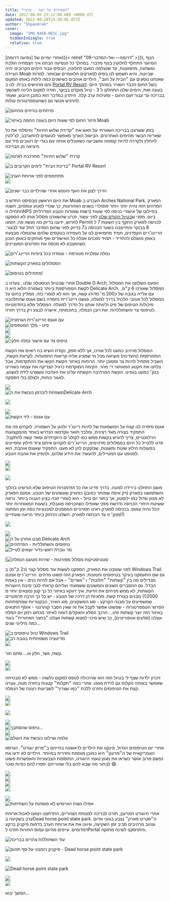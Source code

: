 ```yaml
---
title: "הפארקים של יוטה - ארצ׳ז"
date: 2022-08-05 23:12:00.009 +0000 UTC
updated: 2022-08-20T14:30:05.877Z
author: "Shpandrak"
cover:
  image: "IMG_8456-HEIC.jpg"
  hiddenInSingle: true
  relative: true
---
```


אחרי יומיים של [נסיעה דרומה]({{< relref "09-דרומה---אל-המדבר" >}}), הנוף המיוער התחלף לחלוטין בנוף מדברי. במהלך כל הנסיעה הבחנו איך הצמחיה הולכת ומשתנה, מתמעטת, עד שנעלמה כמעט לחלוטין. הבסיס עבור הימים הקרובים יהיה העיירה Moab שביוטה, והיא תשמש לנו בסיס לפארקים הלאומיים שבאזור. למרות שאנחנו נוסעים עם ״הבית על הגב״, הילדים אוהבים כשישנים כמה לילות באותו המקום והם מרגישים בבית. לנו ב [Portal RV Resort](https://www.robertsresorts.com/resorts/portal-rv-resort/). בשל החום הכבד השורר במהלך היום בעונה זאת, הימים שלנו התחלקו ל 3 - טיול מוקדם בבוקר, חזרה למקום הלינה לשכשוך בבריכה עד עבור זעם החום - ופעילות ערב קלה. היתרון במדבר הוא כמובן היובש, שעוזר להרגיש אנושי גם כשהטמפרטורות עולות.

![](IMG_8791-HEIC.jpg "פרחחים בורחים מהחום")

![](moab.png "פיזור החום לפי שעות היום בעונה החמה באיזור Moab")

בזמן ששרצנו בבריכה השארתי על האש את ״קדירת שלוש החיות״ וחיסלתי את כל שאריות הבשר מהימים האחרונים. הבישול הארוך מאפשר לטעמים להתערבב, לג׳לטין להחלץ ולקדרה להיות קסומה ומשביעה כשאוכלים אותה עם בגדי ים רטובים מיד עם היציאה מן הבריכה.

![](IMG_8261-HEIC.jpg "קדרת ״שלוש החיות״ מתרככת לאיטה")

![](IMG_8288-HEIC.jpg "״בריכת הבית״ לימים הקרובים ב Portal RV Resort")

![](IMG_8295-HEIC.jpg "מתחממים לפני ארוחת הערב")  
![](IMG_8300-HEIC.jpg "")

![](IMG_8311-HEIC.jpg "הדרך לצנן את הגוף והנפש אחרי שהילדים כבר ישנים")  


את היום הראשון מבסיסנו החדש ב Moab העברנו ב Arches National Park. הפארק המדהים הזה נהיה יותר ויותר פופולרי בשנים האחרונות, כך שכדי למנוע עומסים, השנה התחילו הNPS (רשות שמורות הטבע הפדרלית) בפיילוט של אישורי כניסה לפי שעות ביום. מפני ש[בטיול הקודם שלנו](https://shpandrak.blogspot.com/2012/04/blog-post_18.html) לפני עשור, זכרנו שהשארנו מסלול אותו לא הספקנו לחרוש, ידענו בדיוק מה נעשה פה. הזמנו Permit לכניסה לפארק התקף בין השעות 7 ל 8 בבוקר והתייצבנו בשער הכניסה ב7 בדיוק לפני שחום המדבר החל עוד לבעור. הריינג׳רים הקפדנים, תמיד מחמיאים לנו על העמידה בטקסים שלהם שהנמלה מבצעת באופן מושלם להחריד - תמיד מוכנים אצלה כל האישורים ואף מוחזקים באופן הנכון כשהאצבע לא מכסה את הפרטים המעניינים.

![](IMG_8314-HEIC.jpg "נמלה עמלנית מטורפת - עומדת בכל ציפיות הריינג׳רים")

![](IMG_0359-HEIC.jpg "המסלולים בפארק הקשתות")

![](IMG_8343-HEIC.jpg "מתחילים בטיפוס!")

אחרי שבטיול הנוסטלגי שלנו , צעדנו ב Double O Arch, הפעם השלמנו את המסלול לקשת המפורסמת ביותר בשמורה הלוא היא ה Delicate Arch. המסלול שאורכו 6 ק״מ, עם עלייה בגובה של כ200 מ׳ מדורג קשה, אך הוא לא לגמרי כזה. ממליץ בחום על המסלול לכל אוהבי הלכת! בדרך למעלה, פגשנו ריינג׳רית נחמדה בשם אגנס שהתלהבה מיכולות הטיפוס של פיט וליוותה אותנו כל הדרך למעלה. המסלול מלא בהזדמנויות לטיפוסי צד והשתוללויות. את רובן הנמלה, בחוכמתה, אישרה לבצע רק בדרך חזרה.

![](IMG_8352-HEIC.jpg "עם אגנס הריינג׳רית הגרמניה")  
![](IMG_8368-HEIC.jpg "פיט - מלך המטפסים")  
![](IMG_8381-HEIC.jpg "")  
![](IMG_8394-HEIC.jpg "")  
![](IMG_0421-HEIC.jpg "טיפוס צד עם אישור נמלה חלקי")

המסלול מרהיב כמעט לכל אורכו, אך ללא ספק, נקודת השיא בה רואים את הקשת המפורסמת (והעדינה) מוציאה מכל מי שמגיע אליה קריאות התפעלות. לקראת הקשת, השביל מתחיל להיות צר ומסוכן יותר. הרוחות באיזור הקשת הקשו את ההתקדמות, אבל צלחנו את הקטע המאתגר די מהר. הקימה המוקדמת כרגיל הצדיקה את עצמה כשהיינו בנק׳ כמעט בגפינו. הקשת המרהיבה הקשתה עלינו את העזיבה ונשארנו לידה לנשנש, לאגור כוחות, ולצלם בלי הפסקה.

![](IMG_8414-HEIC.jpg "")  
![](IMG_8431-HEIC.jpg "משפחת ליברמן כובשת את הDelicate Arch")

![](IMG_8444-HEIC.jpg "")

![](IMG_8456-HEIC.jpg "")  
![](IMG_8476-HEIC.jpg "עם אגנס - ליד הקשת")

אגנס סיפרה לנו קצת על המשמעות של להיות ריינג׳ר ולהגן על השמורה. לוקחים פה את התפקיד בצורה מאד רצינית, ומלבד תואר אקדמאי הנדרש באחד מהמקצועות הרלוונטיים, צריך להגיש בקשות ממש כמו לקולג׳ים היוקרתיים ומאד קשה להתקבל. פרט ללטייל כל היום במסלולים מדהימים, הריינג׳רים לוקחים איתם ציוד חילוץ ומסייעים בפעולות חילוץ שונות ומשונות, שנזקקים להן לא מעט. התפקיד שאגנס אוהבת, הוא לפטפט עם המטיילים, להעשיר את הידע שלהם, ולהפיץ את אהבת הטבע.

![](IMG_8514-HEIC.jpg "")  
![](IMG_8523-HEIC.jpg "")

![](IMG_8480-HEIC.jpg "")

משם התחלנו בירידה למטה. בדרך פדינו את כל הזדמנויות הטיפוס שלא הורשינו בהלוך והשתמשנו בפארק (רק איפה שמותר כמובן) כפארק שעשועים של הטבע. אמנם הפארק לא מגוון וגדול כמו ילוסטון, אך בתור יום טיול - הוא לגמרי זוכה בציון הגבוה ביותר. נראה ששיטת היתרי הכניסה נדרשת מפני שאפילו כשהכניסה מוגבלת, בשעות המאוחרות יותר הכל נהיה עמוס. בכניסה לפארק ראינו תמרורים המסמנים למכנוניות כמה זמן המתנה מנק׳ זו עד הכניסה לפארק. השלט הרחוק ביותר הראה שעתייים(!)

![](IMG_8566-HEIC.jpg "")

![](IMG_8570-HEIC.jpg "")  
![](IMG_8577-HEIC.jpg "מבט אחרון על ה Delicate Arch")  
![](IMG_8583-HEIC.jpg "טיפוסים והשתולליות - הפרחחים")  
![](IMG_8589-HEIC.jpg "מר וגברת ראש-כדור יוצאים לטייל")

[![](delarch.png "סטטיסטיקות מסלול מפורטות - שירות מטעם הנמלה")

לפני שעזבנו את הפארק, הספקנו לעשות עוד מסלול קצר (כ2 ק״מ) ב Windows Trail. גם שם התעסקנו בעיקר בטיפוסים ותמונות. הפארק הזה פשוט מדהים. הריינג׳רים אמנם מבדילים פה בין ״קשתות״ ״חלונות״ ו ״גשרים״ - אבל אם להיות כנים - אין באמת הבדל. גם ההסברים השונים והמשונים ששמעתי ועליהם קראתי לגבי סיבת היווצרות הקשתות, לא ממש מניחים את הדעת. איך דווקא באיזור כל כך קטן נמצאים יותר מ 2000(!) מבנים בצורת קשת. פלאיות הן דרכיו של הטבע - יש כל כך הרבה פרמטרים שמשפיעים על מבנה הקרקע - סוג המשקעים, מזג האויר, הבקטריות שמתפתחות הפרשי הטמפרטורות - שפשוט אפשר לקבל את זה שאין הסבר קוהרנטי - אוסף התנאים באיזור הזה יוצר קשתות וזהו... הרכב הסלע והאקלים דומה לאיזור מכתש רמון וים המלח אצלנו (סלעים אוופוריטים), כך שיש סיכוי למצוא קשתות אצלנו ״בחצר האחורית״ בעוד כמה מיליוני שנים... 

![](IMG_8644-HEIC.jpg "טיול טיפוסים ב Windows Trail")  
![](IMG_0483-HEIC.jpg "מדיטציה משפחתית בגובה רב")  
![](IMG_8651-HEIC.jpg "")

קשת, גשר, חלון או... סתם חור.

![](IMG_8664-HEIC.jpg "")  
![](IMG_8668-HEIC.jpg "")

זיכרון ילדות שצף לי בטיול הזה הוא שהיכולת לטפס למקום כלשהו - ממש לא מבטיחה שאפשר באותה הקלות גם לרדת ממנו. אחרי כמה ״תקלות״ קטנות בחזרה מטה, עצרנו קצת את הטיפוסים וחזרנו ללכת ״כמו שצריך״ לשביעות רצונה של הנמלה.

![](IMG_8692-HEIC.jpg "")  
![](IMG_0504-EFFECTS.jpg "")

![](IMG_8708-HEIC.jpg "")

![](IMG_8716-HEIC.jpg "")  
![](IMG_8727-HEIC.jpg "טיפוס שהסתבך...")  
![](IMG_8731-HEIC.jpg "")  
![](IMG_8748-HEIC.jpg "עלמה שרלוט כובשת את העולם")

אחרי יום הטיפוסים הגדול, פינקנו את הילדים לראשונה בחייהם ב״פרוזן יוגורט״. הגרסא האמריקאית של ה״מרענן״ היא כמובן מוגזמת וחזירית במיוחד. הילדים לא ידעו את נפשם מרוב אושר כשראו את מגוון טעמי היוגורט, התוספות הצבעוניות והאפשרות פשוט לבחור מה שבא להם בלי שהוריהם יספרו להם כפיות סוכר 😅.

![](IMG_8761-HEIC.jpg "")  
![](IMG_8770-HEIC.jpg "")  
![](IMG_8772-HEIC.jpg "")  
![](IMG_8778-HEIC.jpg "")

![](IMG_8785-HEIC.jpg "")  
![](IMG_8789-HEIC.jpg "אפילו נשות האיימיש לא פוסחות על השחיתות")

אחרי היוגורט המרענן, חזרנו לבריכה למנוחת הצהריים, התרחצנו ויצאנו לאכול ארוחת ערב בשקיעה בDead horse point state park. ה״סטייט פארק״ נצבע בגווני אדום וצהוב מרהיבים סביב זמן השקיעה, וגיוונו את את ארוחת הערב בדמות פיקניק ברקע דמדומים. עייפים מהיום עמוס החוויות חזרנו לPortal והתרסקנו לשינה מתוקה.

![](IMG_8267-HEIC.jpg "עוד השתוללות צהרים בבריכה")

![](IMG_8859-HEIC.jpg "פיקניק רומנטי על סף תהום - Dead horse point state park")

![](IMG_8860-HEIC.jpg "")

![](IMG_8889-HEIC.jpg "Dead horse point state park")

![](IMG_8899-HEIC.jpg "")  
![](IMG_8903-HEIC.jpg "")

המשך יבוא...
